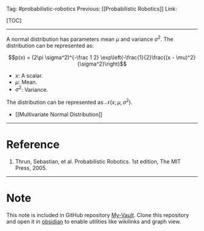 Tag: #probabilistic-robotics 
Previous: [[Probabilistic Robotics]]
Link: 

[TOC]

---

A normal distribution has parameters mean $\mu$ and variance $\sigma^2$. The distribution can be represented as:

$$p(x) = (2\pi \sigma^2)^{-\frac 1 2} \exp\left(-\frac{1}{2}\frac{(x - \mu)^2}{\sigma^2}\right)$$

- $x$: A scalar.
- $\mu$: Mean.
- $\sigma^2$: Variance.

The distribution can be represented as $\mathcal{N}(x; \mu, \sigma^2)$.

- [[Multivariate Normal Distribution]]

---

# Reference

1. Thrun, Sebastian, et al. Probabilistic Robotics. 1st edition, The MIT Press, 2005.

---

# Note

This note is included in GitHub repository [My-Vault](https://github.com/LittleD3092/My-Vault.git). Clone this repository and open it in [obsidian](https://obsidian.md/) to enable utilities like wikilinks and graph view.